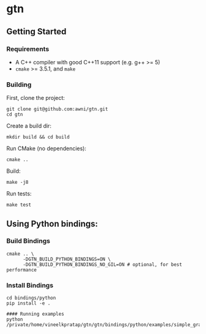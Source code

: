 # gtn

## Getting Started
### Requirements
- A C++ compiler with good C++11 support (e.g. g++ >= 5)
- `cmake` >= 3.5.1, and `make`

### Building

First, clone the project:
```
git clone git@github.com:awni/gtn.git
cd gtn
```

Create a build dir:
```
mkdir build && cd build
```

Run CMake (no dependencies):
```
cmake ..
```

Build:
```
make -j8
```

Run tests:
```
make test
```


## Using Python bindings:
### Build Bindings
```
cmake .. \
      -DGTN_BUILD_PYTHON_BINDINGS=ON \
      -DGTN_BUILD_PYTHON_BINDINGS_NO_GIL=ON # optional, for best performance
```

### Install Bindings
```
cd bindings/python
pip install -e .

#### Running examples
python /private/home/vineelkpratap/gtn/gtn/bindings/python/examples/simple_graph.py
```
